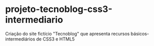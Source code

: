 # projeto-tecnoblog-css3-intermediario
Criação do site fictício "Tecnoblog" que apresenta recursos básicos-intermediários de CSS3 e HTML5
